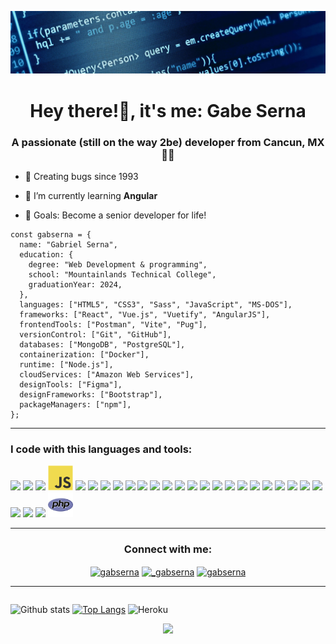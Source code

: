 ![MasterHead](/header.jpg)

<h1 align="center">Hey there!👋, it's me: Gabe Serna</h1>
<h3 align="center">A passionate (still on the way 2be) developer from Cancun, MX 🌴🌊</h3>

- 💾 Creating bugs since 1993

- 🌱 I’m currently learning **Angular**

- 🎯 Goals: Become a senior developer for life!

```
const gabserna = {
  name: "Gabriel Serna",
  education: {
    degree: "Web Development & programming",
    school: "Mountainlands Technical College",
    graduationYear: 2024,
  },
  languages: ["HTML5", "CSS3", "Sass", "JavaScript", "MS-DOS"],
  frameworks: ["React", "Vue.js", "Vuetify", "AngularJS"],
  frontendTools: ["Postman", "Vite", "Pug"],
  versionControl: ["Git", "GitHub"],
  databases: ["MongoDB", "PostgreSQL"],
  containerization: ["Docker"],
  runtime: ["Node.js"],
  cloudServices: ["Amazon Web Services"],
  designTools: ["Figma"],
  designFrameworks: ["Bootstrap"],
  packageManagers: ["npm"],
};

```

<hr>
<div align="left">
        <h3>I code with this languages and tools:</h3>
          <img src="https://cdn.jsdelivr.net/gh/devicons/devicon/icons/html5/html5-original.svg" height="40" />
            <img src="https://cdn.jsdelivr.net/gh/devicons/devicon/icons/css3/css3-original.svg" height="40" />
            <img src="https://cdn.jsdelivr.net/gh/devicons/devicon/icons/sass/sass-original.svg" height="40" />
            <img src="https://raw.githubusercontent.com/devicons/devicon/master/icons/javascript/javascript-original.svg" height="40" />
            <img src="https://cdn.jsdelivr.net/gh/devicons/devicon/icons/react/react-original.svg" height="40" />
            <img src="https://cdn.jsdelivr.net/gh/devicons/devicon/icons/angularjs/angularjs-original.svg" height="40" />
            <img src="https://skillicons.dev/icons?i=aws" height="40" />
            <img src="https://www.vectorlogo.zone/logos/git-scm/git-scm-icon.svg" height="40" />
            <img src="https://skillicons.dev/icons?i=github" height="40" />
            <img src="https://cdn.jsdelivr.net/gh/devicons/devicon/icons/nodejs/nodejs-original.svg" height="40" />
            <img src="https://cdn.jsdelivr.net/gh/devicons/devicon/icons/npm/npm-original-wordmark.svg" height="40" />
            <img src="https://cdn.jsdelivr.net/gh/devicons/devicon/icons/docker/docker-original.svg" height="40" />
            <img src="https://cdn.jsdelivr.net/gh/devicons/devicon/icons/mongodb/mongodb-original.svg" height="40" />
            <img src="https://cdn.jsdelivr.net/gh/devicons/devicon/icons/postgresql/postgresql-original.svg" height="40" />
            <img src="https://cdn.jsdelivr.net/gh/devicons/devicon/icons/figma/figma-original.svg" height="40" />
            <img src="https://cdn.jsdelivr.net/gh/devicons/devicon/icons/bootstrap/bootstrap-original.svg" height="40" />
            <img src="https://cdn.jsdelivr.net/gh/devicons/devicon/icons/msdos/msdos-original.svg" height="40" />
            <img src="https://cdn.jsdelivr.net/gh/devicons/devicon/icons/slack/slack-original.svg" height="40" />
            <img src="https://cdn.jsdelivr.net/gh/devicons/devicon/icons/vscode/vscode-original.svg" height="40" />
            <img src="https://cdn.jsdelivr.net/gh/devicons/devicon/icons/vuejs/vuejs-original.svg" height="40" />
            <img src="https://cdn.jsdelivr.net/gh/devicons/devicon/icons/vuetify/vuetify-original.svg" height="40" />
            <img src="https://skillicons.dev/icons?i=postman" height="40" />
            <img src="https://cdn.worldvectorlogo.com/logos/pug.svg" height="40" />
            <img src="https://skillicons.dev/icons?i=vite" height="40" />
          <img src="https://www.vectorlogo.zone/logos/jasmine/jasmine-icon.svg" height="40" />
          <img src="https://raw.githubusercontent.com/detain/svg-logos/780f25886640cef088af994181646db2f6b1a3f8/svg/karma.svg" height="40" />
          <img src="https://www.vectorlogo.zone/logos/kubernetes/kubernetes-icon.svg" height="40" />
          <img src="https://raw.githubusercontent.com/devicons/devicon/master/icons/php/php-original.svg" height="40" />
        </div>
<hr>
<h3 align="center">Connect with me:</h3>
<p align="center">
<a href="https://codepen.io/gabserna" target="blank"><img align="center" src="https://raw.githubusercontent.com/rahuldkjain/github-profile-readme-generator/master/src/images/icons/Social/codepen.svg" alt="gabserna" height="30" width="40" /></a>
<a href="https://twitter.com/_gabserna" target="blank"><img align="center" src="https://raw.githubusercontent.com/rahuldkjain/github-profile-readme-generator/master/src/images/icons/Social/twitter.svg" alt="_gabserna" height="30" width="40" /></a>
<a href="https://linkedin.com/in/gabserna" target="blank"><img align="center" src="https://raw.githubusercontent.com/rahuldkjain/github-profile-readme-generator/master/src/images/icons/Social/linked-in-alt.svg" alt="gabserna" height="30" width="40" /></a>
</p>
<hr>
<div align="center" style="display:flex;flex-direction:row;justify-content:space-between;align:center;white-space: nowrap;">

![Github stats](https://github-readme-stats.vercel.app/api?username=gabserna&theme=tokyonight&show_icons=true)
[![Top Langs](https://github-readme-stats.vercel.app/api/top-langs/?username=gabserna&theme=tokyonight&show_icons=true)](https://github.com/gabserna/github-readme-stats)
![Heroku](https://github-readme-streak-stats.herokuapp.com/?user=gabserna&theme=tokyonight&show_icons=true)

</div>
<div align="center">
  <img src="https://profile-counter.glitch.me/gabserna/count.svg?"  />
</div>
